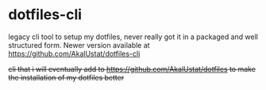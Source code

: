 # dotfiles-cli

legacy cli tool to setup my dotfiles, never really got it in a packaged and well structured form. Newer version available at https://github.com/AkalUstat/dotfiles-cli

~~cli that i will eventually add to https://github.com/AkalUstat/dotfiles to make the installation of my dotfiles better~~
